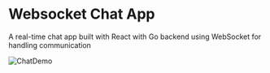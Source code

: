 # Websocket Chat App

A real-time chat app built with React with Go backend using WebSocket for handling communication

![ChatDemo](https://github.com/user-attachments/assets/895a672d-d97b-4ec7-a0c3-e3e4086e310c)